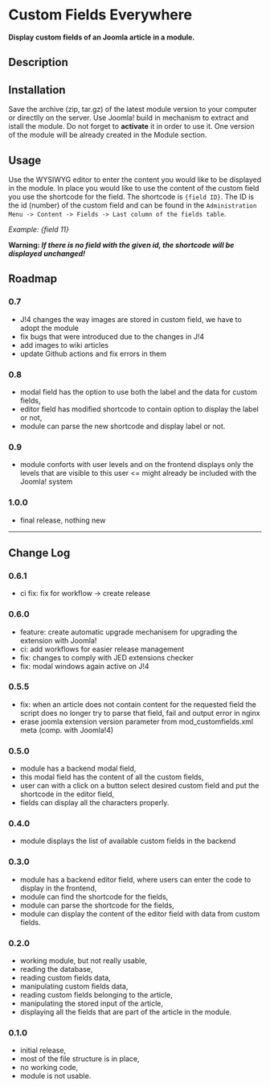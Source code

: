 # Custom Fields Everywhere
**Display custom fields of an Joomla article in a module.**

## Description

## Installation

Save the archive (zip, tar.gz) of the latest module version to your computer or directlly on the server. Use Joomla! build in mechanism to extract and istall the module. Do not forget to **activate** it in order to use it. One version of the module will be already created in the Module section.

## Usage

Use the WYSIWYG editor to enter the content you would like to be displayed in the module. In place you would like to use the content of the custom field you use the shortcode for the field. The shortcode is `{field ID}`. The ID is the id (number) of the custom field and can be found in the `Administration Menu -> Content -> Fields -> Last column of the fields table`.

*Example: {field 11}*

**Warning: _If there is no field with the given id, the shortcode will be displayed unchanged!_**

## Roadmap
### 0.7
- J!4 changes the way images are stored in custom field, we have to adopt the module
- fix bugs that were introduced due to the changes in J!4
- add images to wiki articles
- update Github actions and fix errors in them
### 0.8
- modal field has the option to use both the label and the data for custom fields,
- editor field has modified shortcode to contain option to display the label or not,
- module can parse the new shortcode and display label or not.

### 0.9
- module conforts with user levels and on the frontend displays only the levels that are visible to this user <= might already be included with the Joomla! system

### 1.0.0
- final release, nothing new
---
## Change Log
### 0.6.1
- ci fix: fix for workflow -> create release
### 0.6.0
- feature: create automatic upgrade mechanisem for upgrading the extension with Joomla!
- ci: add workflows for easier release management
- fix: changes to comply with JED extensions checker
- fix: modal windows again active on J!4
### 0.5.5
- fix: when an article does not contain content for the requested field the script does no longer try to parse that field, fail and output error in nginx
- erase joomla extension version parameter from mod_customfields.xml meta (comp. with Joomla!4)
### 0.5.0
- module has a backend modal field,
- this modal field has the content of all the custom fields,
- user can with a click on a button select desired custom field and put the shortcode in the editor field,
- fields can display all the characters properly.
### 0.4.0
- module displays the list of available custom fields in the backend

### 0.3.0
- module has a backend editor field, where users can enter the code to display in the frontend,
- module can find the shortcode for the fields,
- module can parse the shortcode for the fields,
- module can display the content of the editor field with data from custom fields.

### 0.2.0
- working module, but not really usable,
- reading the database,
- reading custom fields data,
- manipulating custom fields data,
- reading custom fields belonging to the article,
- manipulating the stored input of the article,
- displaying all the fields that are part of the article in the module.

### 0.1.0
- initial release,
- most of the file structure is in place,
- no working code,
- module is not usable.
